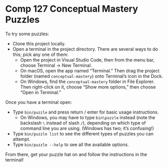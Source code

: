 # Comp 127 Conceptual Mastery Puzzles

To try some puzzles:

- Clone this project locally.
- Open a terminal in the project directory. There are several ways to do this; pick any one of them:
    - Open the project in Visual Studio Code, then from the menu bar, choose Terminal → New Terminal.
    - On macOS, open the app named “Terminal.” Then drag the project folder (named `conceptual-mastery`) onto Terminal’s icon in the Dock.
    - On Windows, find the `conceptual-mastery` folder in File Explorer. Then right-click on it, choose “Show more options,” then choose “Open in Terminal.”

Once you have a terminal open:

- Type `bin/puzzle` and press return / enter for basic usage instructions.
    - On Windows, you may have to type `bin\puzzle` instead (note the backslash `\` instead of slash `/`), depending on which type of command line you are using. (Windows has two; it’s confusing!)
- Type `bin/puzzle list` to see the different types of puzzles you can attempt.
- Type `bin/puzzle --help` to see all the available options.

From there, get your puzzle hat on and follow the instructions in the terminal!
